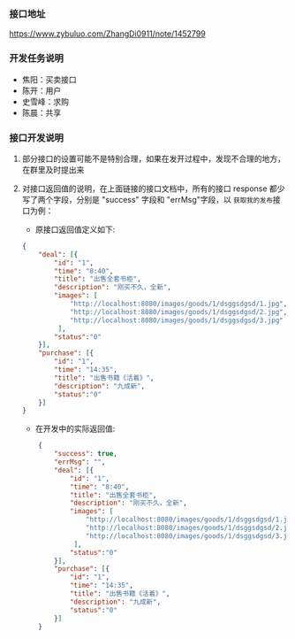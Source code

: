 ### 接口地址
https://www.zybuluo.com/ZhangDi0911/note/1452799

### 开发任务说明
- 焦阳：买卖接口
- 陈开：用户
- 史雪峰：求购
- 陈晨：共享

### 接口开发说明
1. 部分接口的设置可能不是特别合理，如果在发开过程中，发现不合理的地方，在群里及时提出来

2. 对接口返回值的说明，在上面链接的接口文档中，所有的接口 response 都少写了两个字段，分别是 "success" 字段和
"errMsg"字段，以 `获取我的发布`接口为例：
    - 原接口返回值定义如下:
    ```json
    {
        "deal": [{
            "id": "1",
            "time": "8:40",
            "title": "出售全套书柜",
            "description": "刚买不久，全新",
            "images": [
                "http://localhost:8080/images/goods/1/dsggsdgsd/1.jpg",
                "http://localhost:8080/images/goods/1/dsggsdgsd/2.jpg",
                "http://localhost:8080/images/goods/1/dsggsdgsd/3.jpg"
             ],
            "status":"0"
        }],
        "purchase": [{
            "id": "1",
            "time": "14:35",
            "title": "出售书籍《活着》",
            "description": "九成新",
            "status":"0"
        }]
    }
    ```
    - 在开发中的实际返回值:
    ```json
        {
            "success": true,
            "errMsg": "",
            "deal": [{
                "id": "1",
                "time": "8:40",
                "title": "出售全套书柜",
                "description": "刚买不久，全新",
                "images": [
                    "http://localhost:8080/images/goods/1/dsggsdgsd/1.jpg",
                    "http://localhost:8080/images/goods/1/dsggsdgsd/2.jpg",
                    "http://localhost:8080/images/goods/1/dsggsdgsd/3.jpg"
                 ],
                "status":"0"
            }],
            "purchase": [{
                "id": "1",
                "time": "14:35",
                "title": "出售书籍《活着》",
                "description": "九成新",
                "status":"0"
            }]
        }
    ```
